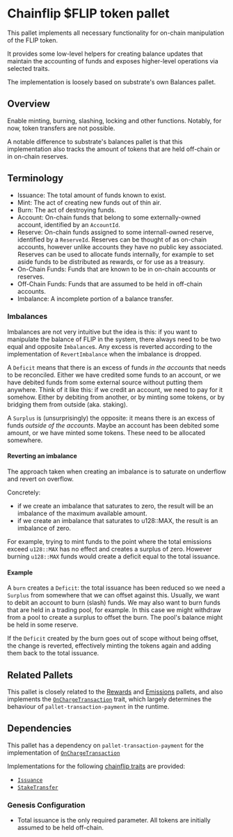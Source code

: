 # Chainflip $FLIP token pallet

This pallet implements all necessary functionality for on-chain manipulation of the FLIP token.

It provides some low-level helpers for creating balance updates that maintain the accounting of funds and
exposes higher-level operations via selected traits.

The implementation is loosely based on substrate's own Balances pallet.

## Overview

Enable minting, burning, slashing, locking and other functions. Notably, for now, token transfers are not possible.

A notable difference to substrate's balances pallet is that this implementation also tracks the amount of tokens that are held
off-chain or in on-chain reserves.

## Terminology

- Issuance: The total amount of funds known to exist.
- Mint: The act of creating new funds out of thin air.
- Burn: The act of destroying funds.
- Account: On-chain funds that belong to some externally-owned account, identified by an `AccountId`.
- Reserve: On-chain funds assigned to some internall-owned reserve, identified by a `ReserveId`. Reserves can be thought
  of as on-chain accounts, however unlike accounts they have no public key associated. Reserves can be used to allocate
  funds internally, for example to set aside funds to be distributed as rewards, or for use as a treasury.
- On-Chain Funds: Funds that are known to be in on-chain accounts or reserves.
- Off-Chain Funds: Funds that are assumed to be held in off-chain accounts.
- Imbalance: A incomplete portion of a balance transfer.

### Imbalances

Imbalances are not very intuitive but the idea is this: if you want to manipulate the balance of FLIP in the
system, there always need to be two equal and opposite `Imbalance`s. Any excess is reverted according to the
implementation of `RevertImbalance` when the imbalance is dropped.

A `Deficit` means that there is an excess of funds *in the accounts* that needs to be reconciled. Either we have
credited some funds to an account, or we have debited funds from some external source without putting them anywhere.
Think of it like this: if we credit an account, we need to pay for it somehow. Either by debiting from another, or
by minting some tokens, or by bridging them from outside (aka. staking).

A `Surplus` is (unsurprisingly) the opposite: it means there is an excess of funds *outside of the accounts*. Maybe
an account has been debited some amount, or we have minted some tokens. These need to be allocated somewhere.

#### Reverting an imbalance

The approach taken when creating an imbalance is to saturate on underflow and revert on overflow.

Concretely:
- if we create an imbalance that saturates to zero, the result will be an imbalance of the maximum available amount. 
- if we create an imbalance that saturates to u128::MAX, the result is an imbalance of zero.

For example, trying to mint funds to the point where the total emissions exceed `u128::MAX` has no effect and creates a
surplus of zero. However burning `u128::MAX` funds would create a deficit equal to the total issuance. 

#### Example

A `burn` creates a `Deficit`: the total issuance has been reduced so we need a `Surplus` from
somewhere that we can offset against this. Usually, we want to debit an account to burn (slash) funds. We may also
want to burn funds that are held in a trading pool, for example. In this case we might withdraw from a pool to create
a surplus to offset the burn. The pool's balance might be held in some reserve.

If the `Deficit` created by the burn goes out of scope without being offset, the change is reverted, effectively
minting the tokens again and adding them back to the total issuance.

## Related Pallets

This pallet is closely related to the [Rewards](../pallet-cf-rewards) and [Emissions](../pallet-cf-emissions) pallets,
and also implements the [`OnChargeTransaction`](./src/on_charge_transaction.rs) trait, which largely determines the
behaviour of `pallet-transaction-payment` in the runtime.

## Dependencies

This pallet has a dependency on `pallet-transaction-payment` for the implementation of
[`OnChargeTransaction`](https://substrate.dev/rustdocs/v3.0.0/pallet_transaction_payment/trait.OnChargeTransaction.html)

Implementations for the following [chainflip traits](../traits) are provided:

- [`Issuance`](../traits)
- [`StakeTransfer`](../traits)

### Genesis Configuration

- Total issuance is the only required parameter. All tokens are initially assumed to be held off-chain.
